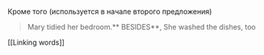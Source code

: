 Кроме того (используется в начале второго предложения)

> Mary tidied her bedroom.** BESIDES**, She washed the dishes, too 

[[Linking words]]
